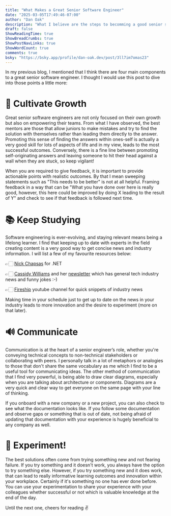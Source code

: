 ```yaml
---
title: "What Makes a Great Senior Software Engineer"
date: "2025-03-05T17:49:46-07:00"
author: "Dan Oak"
description: "What I believe are the steps to becomming a good senior sofware engineer"
draft: false
ShowReadingTime: true
ShowBreadCrumbs: true
ShowPostNavLinks: true
ShowWordCount: true
comments: true
bsky: "https://bsky.app/profile/dan-oak.dev/post/3ll7im7omas23"
---
```


In my previous blog, I mentioned that I think there are four main components to a great senior software engineer. I thought I would use this post to dive into those points a little more: 

# 🌱 Cultivate Growth

Great senior software engineers are not only focused on their own growth but also on empowering their teams. From what I have observed, the best mentors are those that allow juniors to make mistakes and try to find the solution with themselves rather than leading them directly to the answer. Promoting this sense of finding the answers within ones-self is actually a very good skill for lots of aspects of life and in my view, leads to the most successful outcomes. Conversely, there is a fine line between promoting self-originating answers and leaving someone to hit their head against a wall when they are stuck, so keep vigilant!

When you are required to give feedback, it is important to provide actionable points with realistic outcomes. By that I mean sweeping statements such as "This needs to be better" is not at all helpful. Framing feedback in a way that can be "What you have done over here is really good, however, this here could be improved by doing X leading to the result of Y" and check to see if that feedback is followed next time.

# 📚 Keep Studying

Software engineering is ever-evolving, and staying relevant means being a lifelong learner. I find that keeping up to date with experts in the field creating content is a very good way to get concise news and industry information. I will list a few of my favourite resources below: 

👉🏻 [Nick Chapsas](https://www.youtube.com/@nickchapsas) for .NET

👉🏻 [Cassidy Williams](https://cassidoo.co/) and her [newsletter](https://cassidoo.co/newsletter/) which has general tech industry news and funny jokes :-)

👉🏻 [Fireship](https://www.youtube.com/@Fireship) youtube channel for quick snippets of industry news

Making time in your schedule just to get up to date on the news in your industry leads to more innovation and the desire to experiment (more on that later).

# 🔊 Communicate

Communication is at the heart of a senior engineer’s role, whether you're conveying technical concepts to non-technical stakeholders or collaborating with peers. I personally talk in a lot of metaphors or analogies to those that don't share the same vocabulary as me which I find to be a useful tool for communicating ideas. The other method of communication that I find very powerful, is being able to draw clear diagrams, especially when you are talking about architecture or components. Diagrams are a very quick and clear way to get everyone on the same page with your line of thinking.

If you onboard with a new company or a new project, you can also check to see what the documentation looks like. If you follow some documentation and observe gaps or something that is out of date, not being afraid of updating that documentation with your experience is hugely beneficial to any company as well.

# 🤔 Experiment!

The best solutions often come from trying something new and not fearing failure. If you try something and it doesn't work, you always have the option to try something else. However, if you try something new and it does work, that can lead to really informative learning outcomes and innovation within your workplace. Certainly if it's something no one has ever done before. You can use your experimentation to share your experience with your colleagues whether successful or not which is valuable knowledge at the end of the day.

Until the next one, cheers for reading ✌️